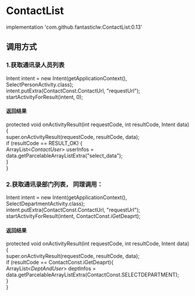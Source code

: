 # ContactList
implementation 'com.github.fantasticlw:ContactList:0.13'

## 调用方式

### 1.获取通讯录人员列表
Intent intent = new Intent(getApplicationContext(), SelectPersonActivity.class);<br/>
intent.putExtra(ContactConst.ContactUrl, "requestUrl");<br/>
startActivityForResult(intent, 0);<br/>

#### 返回结果
protected void onActivityResult(int requestCode, int resultCode, Intent data) {<br/>
    super.onActivityResult(requestCode, resultCode, data);<br/>
       if (resultCode == RESULT_OK) {<br/>
          ArrayList<*ContactUser*> userInfos = data.getParcelableArrayListExtra("select_data");<br/>
       }<br/>
}<br/>
    
### 2.获取通讯录部门列表， 同理调用：
Intent intent = new Intent(getApplicationContext(), SelectDepartmentActivity.class);<br/>
intent.putExtra(ContactConst.ContactUrl, "requestUrl");<br/>
startActivityForResult(intent, ContactConst.iGetDeaprt);<br/>

#### 返回结果
protected void onActivityResult(int requestCode, int resultCode, Intent data) {<br/>
    super.onActivityResult(requestCode, resultCode, data);<br/>
       if (resultCode == ContactConst.iGetDeaprt){<br/>
         ArrayList<*DeptAndUser*> deptInfos = data.getParcelableArrayListExtra(ContactConst.SELECTDEPARTMENT);<br/>
       }<br/>
}<br/>                                                                                                                                         



